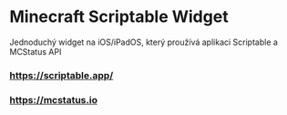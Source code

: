 # Minecraft Scriptable Widget
Jednoduchý widget na iOS/iPadOS, který proužívá aplikaci Scriptable a MCStatus API
### https://scriptable.app/
### https://mcstatus.io
